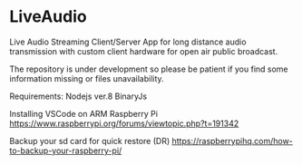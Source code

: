 # LiveAudio
Live Audio Streaming Client/Server App for long distance audio transmission with custom client hardware for open air public broadcast.

The repository is under development so please be patient if you find some information missing or files unavailability.

Requirements:
Nodejs ver.8
BinaryJs

Installing VSCode on ARM Raspberry Pi
https://www.raspberrypi.org/forums/viewtopic.php?t=191342

Backup your sd card for quick restore (DR)
https://raspberrypihq.com/how-to-backup-your-raspberry-pi/




